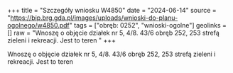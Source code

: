 +++
title = "Szczegóły wniosku W4850"
date = "2024-06-14"
source = "https://bip.brg.gda.pl/images/uploads/wnioski-do-planu-ogolnego/w4850.pdf"
tags = ["obręb: 0252", "wnioski-ogolne"]
geolinks = []
raw = "Wnoszę o objęcie działek nr 5, 4/8. 43/6 obręb 252, 253 strefą zieleni i rekreacji. Jest to teren "
+++

Wnoszę o objęcie działek nr 5, 4/8. 43/6 obręb 252, 253 strefą zieleni i rekreacji. Jest to teren



